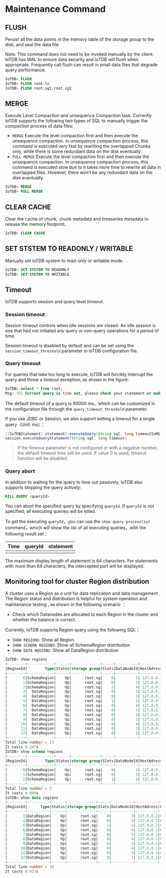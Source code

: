 <!--

    Licensed to the Apache Software Foundation (ASF) under one
    or more contributor license agreements.  See the NOTICE file
    distributed with this work for additional information
    regarding copyright ownership.  The ASF licenses this file
    to you under the Apache License, Version 2.0 (the
    "License"); you may not use this file except in compliance
    with the License.  You may obtain a copy of the License at
    
        http://www.apache.org/licenses/LICENSE-2.0
    
    Unless required by applicable law or agreed to in writing,
    software distributed under the License is distributed on an
    "AS IS" BASIS, WITHOUT WARRANTIES OR CONDITIONS OF ANY
    KIND, either express or implied.  See the License for the
    specific language governing permissions and limitations
    under the License.

-->

# Maintenance Command
## FLUSH

Persist all the data points in the memory table of the storage group to the disk, and seal the data file.

Note: This command does not need to be invoked manually by the client. IoTDB has WAL to ensure data security
and IoTDB will flush when appropriate.
Frequently call flush can result in small data files that degrade query performance.

```sql
IoTDB> FLUSH 
IoTDB> FLUSH root.ln
IoTDB> FLUSH root.sg1,root.sg2
```

## MERGE

Execute Level Compaction and unsequence Compaction task. Currently IoTDB supports the following two types of SQL to manually trigger the compaction process of data files:

* `MERGE` Execute the level compaction first and then execute the unsequence compaction. In unsequence compaction process, this command is executed very fast by rewriting the overlapped Chunks only, while there is some redundant data on the disk eventually.
* `FULL MERGE` Execute the level compaction first and then execute the unsequence compaction. In unsequence compaction process, this command is executed slow due to it takes more time to rewrite all data in overlapped files. However, there won't be any redundant data on the disk eventually.

```sql
IoTDB> MERGE
IoTDB> FULL MERGE
```

## CLEAR CACHE

Clear the cache of chunk, chunk metadata and timeseries metadata to release the memory footprint.

```sql
IoTDB> CLEAR CACHE
```


## SET STSTEM TO READONLY / WRITABLE

Manually set IoTDB system to read-only or writable mode.

```sql
IoTDB> SET SYSTEM TO READONLY
IoTDB> SET SYSTEM TO WRITABLE
```


## Timeout

IoTDB supports session and query level timeout.

### Session timeout

Session timeout controls when idle sessions are closed. An idle session is one that had not initiated any query or non-query operations for a period of time.

Session timeout is disabled by default and can be set using the `session_timeout_threshold` parameter in IoTDB configuration file.

### Query timeout

For queries that take too long to execute, IoTDB will forcibly interrupt the query and throw a timeout exception, as shown in the figure: 

```sql
IoTDB> select * from root;
Msg: 701 Current query is time out, please check your statement or modify timeout parameter.
```

The default timeout of a query is 60000 ms，which can be customized in the configuration file through the `query_timeout_threshold` parameter.

If you use JDBC or Session, we also support setting a timeout for a single query（Unit: ms）：

```java
((IoTDBStatement) statement).executeQuery(String sql, long timeoutInMS)
session.executeQueryStatement(String sql, long timeout)
```


> If the timeout parameter is not configured or with a negative number, the default timeout time will be used. 
> If value 0 is used, timeout function will be disabled.

### Query abort

In addition to waiting for the query to time out passively, IoTDB also supports stopping the query actively:

```sql
KILL QUERY <queryId>
```

You can abort the specified query by specifying `queryId`. If `queryId` is not specified, all executing queries will be killed.

To get the executing `queryId`，you can use the `show query processlist` command，which will show the list of all executing queries，with the following result set：

| Time | queryId | statement |
| ---- | ------- | --------- |
|      |         |           |

The maximum display length of statement is 64 characters. For statements with more than 64 characters, the intercepted part will be displayed.



## Monitoring tool for cluster Region distribution

A cluster uses a Region as a unit for data replication and data management . The Region status and distribution is helpful for system operation and maintenance testing , as shown in the following scenario ：

-  Check which Datanodes are allocated to each Region in the cluster and whether the balance is correct.

Currently, IoTDB supports Region query using the following SQL：

- `SHOW REGIONS`: Show all Region
- `SHOW SCHEMA REGIONS`: Show all SchemaRegion distribution
- `SHOW DATA REGIONS`: Show all DataRegion distribution

```sql
IoTDB> show regions
+--------+------------+------+-------------+-----+----------+----------+----+
|RegionId|        Type|Status|storage group|Slots|DataNodeId|HostAdress|Port|
+--------+------------+------+-------------+-----+----------+----------+----+
|       0|SchemaRegion|    Up|      root.sg|    0|         1| 127.0.0.1|6667|
|       1|SchemaRegion|    Up|      root.sg|    0|         3| 127.0.0.1|6669|
|       2|SchemaRegion|    Up|      root.sg|    1|         4| 127.0.0.1|6671|
|       3|  DataRegion|    Up|      root.sg|    0|         3| 127.0.0.1|6669|
|       4|  DataRegion|    Up|      root.sg|    0|         3| 127.0.0.1|6669|
|       5|  DataRegion|    Up|      root.sg|    1|         1| 127.0.0.1|6667|
|       6|  DataRegion|    Up|      root.sg|    0|         4| 127.0.0.1|6671|
|       7|  DataRegion|    Up|      root.sg|    0|         1| 127.0.0.1|6667|
|       8|  DataRegion|    Up|      root.sg|    0|         4| 127.0.0.1|6671|
|       9|  DataRegion|    Up|      root.sg|    0|         1| 127.0.0.1|6667|
|      10|  DataRegion|    Up|      root.sg|    0|         4| 127.0.0.1|6671|
|      11|  DataRegion|    Up|      root.sg|    0|         3| 127.0.0.1|6669|
|      12|  DataRegion|    Up|      root.sg|    0|         1| 127.0.0.1|6667|
+--------+------------+------+-------------+-----+----------+----------+----+
Total line number = 13
It costs 0.107s
IoTDB> show schema regions
+--------+------------+------+-------------+-----+----------+----------+----+
|RegionId|        Type|Status|storage group|Slots|DataNodeId|HostAdress|Port|
+--------+------------+------+-------------+-----+----------+----------+----+
|       0|SchemaRegion|    Up|      root.sg|    0|         1| 127.0.0.1|6667|
|       1|SchemaRegion|    Up|      root.sg|    0|         3| 127.0.0.1|6669|
|       2|SchemaRegion|    Up|      root.sg|    1|         4| 127.0.0.1|6671|
+--------+------------+------+-------------+-----+----------+----------+----+
Total line number = 3
It costs 0.009s
IoTDB> show data regions
+--------+----------+------+-------------+-----+----------+----------+----+
|RegionId|      Type|Status|storage group|Slots|DataNodeId|HostAdress|Port|
+--------+----------+------+-------------+-----+----------+----------+----+
|       3|DataRegion|    Up|      root.sg|    0|         3| 127.0.0.1|6669|
|       4|DataRegion|    Up|      root.sg|    0|         3| 127.0.0.1|6669|
|       5|DataRegion|    Up|      root.sg|    1|         1| 127.0.0.1|6667|
|       6|DataRegion|    Up|      root.sg|    0|         4| 127.0.0.1|6671|
|       7|DataRegion|    Up|      root.sg|    0|         1| 127.0.0.1|6667|
|       8|DataRegion|    Up|      root.sg|    0|         4| 127.0.0.1|6671|
|       9|DataRegion|    Up|      root.sg|    0|         1| 127.0.0.1|6667|
|      10|DataRegion|    Up|      root.sg|    0|         4| 127.0.0.1|6671|
|      11|DataRegion|    Up|      root.sg|    0|         3| 127.0.0.1|6669|
|      12|DataRegion|    Up|      root.sg|    0|         1| 127.0.0.1|6667|
+--------+----------+------+-------------+-----+----------+----------+----+
Total line number = 10
It costs 0.023s
```

